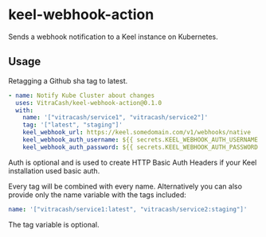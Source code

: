 # keel-webhook-action

Sends a webhook notification to a Keel instance on Kubernetes.

## Usage

Retagging a Github sha tag to latest.

```yaml
- name: Notify Kube Cluster about changes
  uses: VitraCash/keel-webhook-action@0.1.0
  with:
    name: '["vitracash/service1", "vitracash/service2"]'
    tag: '["latest", "staging"]'
    keel_webhook_url: https://keel.somedomain.com/v1/webhooks/native
    keel_webhook_auth_username: ${{ secrets.KEEL_WEBHOOK_AUTH_USERNAME }}
    keel_webhook_auth_password: ${{ secrets.KEEL_WEBHOOK_AUTH_PASSWORD }}
```

Auth is optional and is used to create HTTP Basic Auth Headers if your Keel installation used basic auth.

Every tag will be combined with every name. Alternatively you can also provide only the name variable with the tags included:

```yaml
name: '["vitracash/service1:latest", "vitracash/service2:staging"]'
```

The tag variable is optional.
